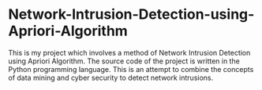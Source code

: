 # Network-Intrusion-Detection-using-Apriori-Algorithm
This is my project which involves a method of Network Intrusion Detection using Apriori Algorithm. The source code of the project is written in the Python programming language. This is an attempt to combine the concepts of data mining and cyber security to detect network intrusions.
